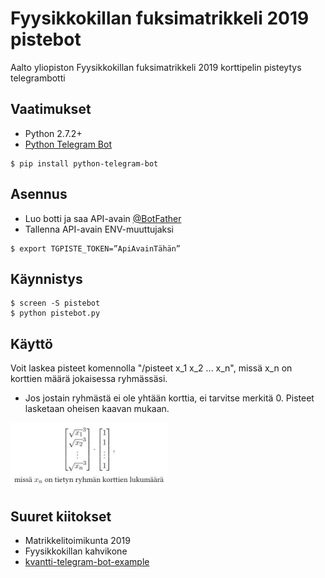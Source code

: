 # Fyysikkokillan fuksimatrikkeli 2019 pistebot

Aalto yliopiston Fyysikkokillan fuksimatrikkeli 2019 korttipelin pisteytys telegrambotti

## Vaatimukset
* Python 2.7.2+
* [Python Telegram Bot](https://github.com/python-telegram-bot/python-telegram-bot)
```
$ pip install python-telegram-bot
```

## Asennus
* Luo botti ja saa API-avain [@BotFather](http://t.me/BotFather)
* Tallenna API-avain ENV-muuttujaksi
```
$ export TGPISTE_TOKEN=”ApiAvainTähän”
```

## Käynnistys
```
$ screen -S pistebot
$ python pistebot.py
```

## Käyttö
Voit laskea pisteet komennolla "/pisteet x_1 x_2 ... x_n", missä x_n on korttien määrä jokaisessa ryhmässäsi.
* Jos jostain ryhmästä ei ole yhtään korttia, ei tarvitse merkitä 0.
Pisteet lasketaan oheisen kaavan mukaan.
<img src="https://raw.githubusercontent.com/NikoDaGreat/fk-fuksimatrikkeli-2019-pistebot/master/kaava.jpg" alt="LaTeX-kaava" width="50%" height="50%" />

## Suuret kiitokset
* Matrikkelitoimikunta 2019
* Fyysikkokillan kahvikone
* [kvantti-telegram-bot-example](https://github.com/EinariTuukkanen/kvantti-telegram-bot-example)
